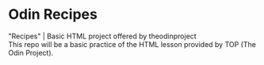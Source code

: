 # Odin Recipes
"Recipes" |  Basic HTML project offered by theodinproject\
This repo will be a basic practice of the HTML lesson provided by TOP (The Odin Project).